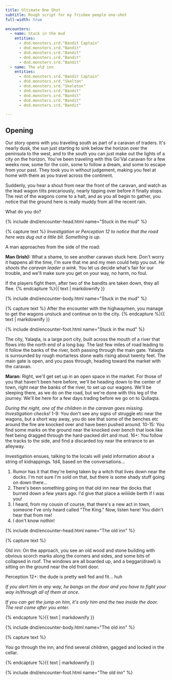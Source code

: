 ```yaml
---
title: Ultimate One Shot
subtitle: Rough script for my frisbee people one-shot
full-width: true

encounters:
  - name: Stuck in the mud
    entities:
      - dnd.monsters.srd."Bandit Captain"
      - dnd.monsters.srd."Bandit"
      - dnd.monsters.srd."Bandit"
      - dnd.monsters.srd."Bandit"
      - dnd.monsters.srd."Bandit"
  - name: The old inn
    entities:
      - dnd.monsters.srd."Bandit Captain"
      - dnd.monsters.srd."Skelton"
      - dnd.monsters.srd."Skeleton"
      - dnd.monsters.srd."Bandit"
      - dnd.monsters.srd."Bandit"
      - dnd.monsters.srd."Bandit"
      - dnd.monsters.srd."Bandit"

---
```


## Opening

Our story opens with you traveling south as part of a caravan of traders.  It's nearly dusk, the sun just starting to sink below the horizon over the peninsula to the west, and to the south you can just make out the lights of a city on the horizon.  You've been traveling with this Go'Val caravan for a few weeks now, some for the coin, some to follow a dream, and some to escape from your past.  They took you in without judgement, making you feel at home with them as you travel across the continent.

Suddenly, you hear a shout from near the front of the caravan, and watch as the lead wagon tilts precariously, nearly tipping over before it finally stops.  The rest of the wagons come to a halt, and as you all begin to gather, you notice that the ground here is really muddy from all the recent rain.

What do you do?


{% include dnd/encounter-head.html name="Stuck in the mud" %}

{% capture text %}
*Investigation or Perception 12 to notice that the road here was dug out a little bit.  Something is up.*

A man approaches from the side of the road:

**Man (Irish):** What a shame, to see another caravan stuck here.  Don't worry it happens all the time, I'm sure that me and my men could help you out.  *He shoots the caravan leader a wink.*  You let us decide what's fair for our trouble, and we'll make sure you get on your way, no harm, no foul.

If the players fight them, after two of the bandits are taken down, they all flee.
{% endcapture %}{{ text | markdownify }}

{% include dnd/encounter-body.html name="Stuck in the mud" %}

{% capture text %}
After the encounter with the highwaymen, you manage to get the wagons unstuck and continue on to the city.
{% endcapture %}{{ text | markdownify }}

{% include dnd/encounter-foot.html name="Stuck in the mud" %}


The city, Yalaqta, is a large port city, built across the mouth of a river that flows into the north end of a long bay.  The last few miles of road leading to it follow the banks of the river, both passing through the main gate.  Yalaqta is surrounded by rough mortarless stone walls rising about twenty feet.  The main gate is open, and you pass through, heading toward the market with the caravan.

**Maran:** Right, we'll get set up in an open space in the market.  For those of you that haven't been here before, we'll be heading down to the center of town, right near the banks of the river, to set up our wagons.  We'll be sleeping there, as we do on the road, but we're done with this leg of the journey.  We'll be here for a few days trading before we go on to Qullaqta.

*During the night, one of the children in the caravan goes missing.  Investigation checks!*
1-9: You don't see any signs of struggle etc near the wagons, but a short way away, you do see that some of the benches etc around the fire are knocked over and have been pushed around.
10-15: You find some marks on the ground near the knocked over bench that look like feet being dragged through the hard-packed dirt and mud.
16+: You follow the tracks to the side, and find a discarded toy near the entrance to an alleyway.

Investigation ensues, talking to the locals will yield information about a string of kidnappings.  1d4, based on the conversations...
1. Rumor has it that they're being taken by a witch that lives down near the docks.  I'm not sure I'm sold on that, but there is some shady stuff going on down there...
2. There's been something going on that old inn near the docks that burned down a few years ago.  I'd give that place a wiiiiide berth if I was you!
3. I heard, from my cousin of course, that there's a new act in town, someone I've only heard called "The King."  Now, listen here!  You didn't hear that from me!
4. I don't know nothin!

{% include dnd/encounter-head.html name="The old inn" %}

{% capture text %}

Old inn:
On the approach, you see an old wood and stone building with obvious scorch marks along the corners and sides, and some bits of collapsed in roof.  The windows are all boarded up, and a beggar(drawl) is sitting on the ground near the old front door.

Perception 12+: the dude is pretty well fed and fit... huh

*If you alert him in any way, he bangs on the door and you have to fight your way in/through all of them at once.*

*If you can get the jump on him, it's only him and the two inside the door.  The rest come after you enter.*


{% endcapture %}{{ text | markdownify }}

{% include dnd/encounter-body.html name="The old inn" %}

{% capture text %}

You go through the inn, and find several children, gagged and locked in the cellar.

{% endcapture %}{{ text | markdownify }}

{% include dnd/encounter-foot.html name="The old inn" %}

